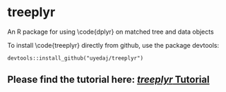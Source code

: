 # treeplyr
An R package for using \code{dplyr} on matched tree and data objects

To install \code{treeplyr} directly from github, use the package devtools:

```
devtools::install_github("uyedaj/treeplyr")
```

## Please find the tutorial here: [*treeplyr* Tutorial](https://github.com/uyedaj/treeplyr/wiki)


